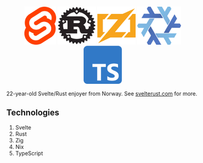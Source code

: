 <p align="center">
    <img width="83"  height="100" src="svelte.webp">
    <img width="100" height="100" src="rust.webp">
    <img width="100" height="100" src="zig.webp">
    <img width="115" height="100" src="nix.webp">
    <img width="100"  height="100" src="typescript.webp">
</p>

22-year-old Svelte/Rust enjoyer from Norway. See [svelterust.com](https://svelterust.com) for more.

## Technologies

1. Svelte
2. Rust
3. Zig
4. Nix
5. TypeScript
